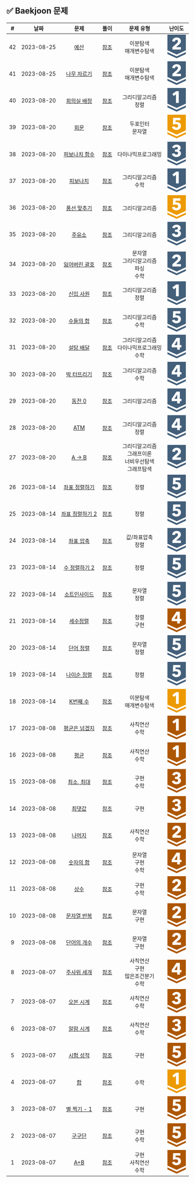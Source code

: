 ## :white_check_mark: Baekjoon 문제
| \# | 날짜 | 문제 | 풀이 | 문제 유형 | 난이도|
| :----: | :----: |:------: | :-----: | :-----------------: | :---: |
|42|2023-08-25|[예산](https://www.acmicpc.net/problem/2512)|[참조](https://github.com/Kiminwoo/algorithmTour/blob/ae5431a8a90ba2788b4d81f23e4d781fcb30cbc7/baekjoon/이진탐색/예산_2512.js)|이분탐색<br>매개변수탐색|![티어](/automatic-readme/src/9.svg)|
|41|2023-08-25|[나무 자르기](https://www.acmicpc.net/problem/2805)|[참조](https://github.com/Kiminwoo/algorithmTour/blob/ae5431a8a90ba2788b4d81f23e4d781fcb30cbc7/baekjoon/이진탐색/나무자르기_2805.js)|이분탐색<br>매개변수탐색|![티어](/automatic-readme/src/9.svg)|
|40|2023-08-20|[회의실 배정](https://www.acmicpc.net/problem/1931)|[참조](https://github.com/Kiminwoo/algorithmTour/blob/ae5431a8a90ba2788b4d81f23e4d781fcb30cbc7/baekjoon/그리디_알고리즘/회의실배정_1931.js)|그리디알고리즘<br>정렬|![티어](/automatic-readme/src/10.svg)|
|39|2023-08-20|[회문](https://www.acmicpc.net/problem/17609)|[참조](https://github.com/Kiminwoo/algorithmTour/blob/ae5431a8a90ba2788b4d81f23e4d781fcb30cbc7/baekjoon/그리디_알고리즘/회문_17609.js)|두포인터<br>문자열|![티어](/automatic-readme/src/11.svg)|
|38|2023-08-20|[피보나치 함수](https://www.acmicpc.net/problem/1003)|[참조](https://github.com/Kiminwoo/algorithmTour/blob/ae5431a8a90ba2788b4d81f23e4d781fcb30cbc7/baekjoon/그리디_알고리즘/피보나치함수_1003.js)|다이나믹프로그래밍|![티어](/automatic-readme/src/8.svg)|
|37|2023-08-20|[피보나치](https://www.acmicpc.net/problem/9009)|[참조](https://github.com/Kiminwoo/algorithmTour/blob/ae5431a8a90ba2788b4d81f23e4d781fcb30cbc7/baekjoon/그리디_알고리즘/피보나치_9009.js)|그리디알고리즘<br>수학|![티어](/automatic-readme/src/10.svg)|
|36|2023-08-20|[풍선 맞추기](https://www.acmicpc.net/problem/11509)|[참조](https://github.com/Kiminwoo/algorithmTour/blob/ae5431a8a90ba2788b4d81f23e4d781fcb30cbc7/baekjoon/그리디_알고리즘/풍선맞추기_11509.js)|그리디알고리즘|![티어](/automatic-readme/src/11.svg)|
|35|2023-08-20|[주유소](https://www.acmicpc.net/problem/13305)|[참조](https://github.com/Kiminwoo/algorithmTour/blob/ae5431a8a90ba2788b4d81f23e4d781fcb30cbc7/baekjoon/그리디_알고리즘/주유소_13305.js)|그리디알고리즘|![티어](/automatic-readme/src/8.svg)|
|34|2023-08-20|[잃어버린 괄호](https://www.acmicpc.net/problem/1541)|[참조](https://github.com/Kiminwoo/algorithmTour/blob/ae5431a8a90ba2788b4d81f23e4d781fcb30cbc7/baekjoon/그리디_알고리즘/잃어버린괄호_1541.js)|문자열<br>그리디알고리즘<br>파싱<br>수학|![티어](/automatic-readme/src/9.svg)|
|33|2023-08-20|[신입 사원](https://www.acmicpc.net/problem/1946)|[참조](https://github.com/Kiminwoo/algorithmTour/blob/ae5431a8a90ba2788b4d81f23e4d781fcb30cbc7/baekjoon/그리디_알고리즘/신입사원_1946.js)|그리디알고리즘<br>정렬|![티어](/automatic-readme/src/10.svg)|
|32|2023-08-20|[수들의 합](https://www.acmicpc.net/problem/1789)|[참조](https://github.com/Kiminwoo/algorithmTour/blob/ae5431a8a90ba2788b4d81f23e4d781fcb30cbc7/baekjoon/그리디_알고리즘/수들의합_1789.js)|그리디알고리즘<br>수학|![티어](/automatic-readme/src/6.svg)|
|31|2023-08-20|[설탕 배달](https://www.acmicpc.net/problem/2839)|[참조](https://github.com/Kiminwoo/algorithmTour/blob/ae5431a8a90ba2788b4d81f23e4d781fcb30cbc7/baekjoon/그리디_알고리즘/설탕배달_2839.js)|그리디알고리즘<br>다이나믹프로그래밍<br>수학|![티어](/automatic-readme/src/7.svg)|
|30|2023-08-20|[박 터뜨리기](https://www.acmicpc.net/problem/19939)|[참조](https://github.com/Kiminwoo/algorithmTour/blob/ae5431a8a90ba2788b4d81f23e4d781fcb30cbc7/baekjoon/그리디_알고리즘/박터뜨리기_19939.js)|그리디알고리즘<br>수학|![티어](/automatic-readme/src/7.svg)|
|29|2023-08-20|[동전 0](https://www.acmicpc.net/problem/11047)|[참조](https://github.com/Kiminwoo/algorithmTour/blob/ae5431a8a90ba2788b4d81f23e4d781fcb30cbc7/baekjoon/그리디_알고리즘/동전0_11047.js)|그리디알고리즘|![티어](/automatic-readme/src/7.svg)|
|28|2023-08-20|[ATM](https://www.acmicpc.net/problem/11399)|[참조](https://github.com/Kiminwoo/algorithmTour/blob/ae5431a8a90ba2788b4d81f23e4d781fcb30cbc7/baekjoon/그리디_알고리즘/ATM_11399.js)|그리디알고리즘<br>정렬|![티어](/automatic-readme/src/7.svg)|
|27|2023-08-20|[A → B](https://www.acmicpc.net/problem/16953)|[참조](https://github.com/Kiminwoo/algorithmTour/blob/ae5431a8a90ba2788b4d81f23e4d781fcb30cbc7/baekjoon/그리디_알고리즘/AB.js_16953.js)|그리디알고리즘<br>그래프이론<br>너비우선탐색<br>그래프탐색|![티어](/automatic-readme/src/9.svg)|
|26|2023-08-14|[좌표 정렬하기](https://www.acmicpc.net/problem/11650)|[참조](https://github.com/Kiminwoo/algorithmTour/blob/ae5431a8a90ba2788b4d81f23e4d781fcb30cbc7/baekjoon/정렬/좌표정렬하기_11650.js)|정렬|![티어](/automatic-readme/src/6.svg)|
|25|2023-08-14|[좌표 정렬하기 2](https://www.acmicpc.net/problem/11651)|[참조](https://github.com/Kiminwoo/algorithmTour/blob/ae5431a8a90ba2788b4d81f23e4d781fcb30cbc7/baekjoon/정렬/좌표정렬하기2_11651.js)|정렬|![티어](/automatic-readme/src/6.svg)|
|24|2023-08-14|[좌표 압축](https://www.acmicpc.net/problem/18870)|[참조](https://github.com/Kiminwoo/algorithmTour/blob/ae5431a8a90ba2788b4d81f23e4d781fcb30cbc7/baekjoon/정렬/좌표압축_18870.js)|값/좌표압축<br>정렬|![티어](/automatic-readme/src/9.svg)|
|23|2023-08-14|[수 정렬하기 2](https://www.acmicpc.net/problem/2751)|[참조](https://github.com/Kiminwoo/algorithmTour/blob/ae5431a8a90ba2788b4d81f23e4d781fcb30cbc7/baekjoon/정렬/수정렬하기2_2751.js)|정렬|![티어](/automatic-readme/src/6.svg)|
|22|2023-08-14|[소트인사이드](https://www.acmicpc.net/problem/1427)|[참조](https://github.com/Kiminwoo/algorithmTour/blob/ae5431a8a90ba2788b4d81f23e4d781fcb30cbc7/baekjoon/정렬/소트인사이드_1427.js)|문자열<br>정렬|![티어](/automatic-readme/src/6.svg)|
|21|2023-08-14|[세수정렬](https://www.acmicpc.net/problem/2752)|[참조](https://github.com/Kiminwoo/algorithmTour/blob/ae5431a8a90ba2788b4d81f23e4d781fcb30cbc7/baekjoon/정렬/세수정렬_2752.js)|정렬<br>구현|![티어](/automatic-readme/src/2.svg)|
|20|2023-08-14|[단어 정렬](https://www.acmicpc.net/problem/1181)|[참조](https://github.com/Kiminwoo/algorithmTour/blob/ae5431a8a90ba2788b4d81f23e4d781fcb30cbc7/baekjoon/정렬/단어정렬_1181.js)|문자열<br>정렬|![티어](/automatic-readme/src/6.svg)|
|19|2023-08-14|[나이순 정렬](https://www.acmicpc.net/problem/10814)|[참조](https://github.com/Kiminwoo/algorithmTour/blob/ae5431a8a90ba2788b4d81f23e4d781fcb30cbc7/baekjoon/정렬/나이순정렬_10814.js)|정렬|![티어](/automatic-readme/src/6.svg)|
|18|2023-08-14|[K번째 수](https://www.acmicpc.net/problem/1300)|[참조](https://github.com/Kiminwoo/algorithmTour/blob/ae5431a8a90ba2788b4d81f23e4d781fcb30cbc7/baekjoon/정렬/K번째수_1300.js)|이분탐색<br>매개변수탐색|![티어](/automatic-readme/src/15.svg)|
|17|2023-08-08|[평균은 넘겠지](https://www.acmicpc.net/problem/4344)|[참조](https://github.com/Kiminwoo/algorithmTour/blob/ae5431a8a90ba2788b4d81f23e4d781fcb30cbc7/baekjoon/배열/평균은넘겠지_4344.js)|사칙연산<br>수학|![티어](/automatic-readme/src/5.svg)|
|16|2023-08-08|[평균](https://www.acmicpc.net/problem/1546)|[참조](https://github.com/Kiminwoo/algorithmTour/blob/ae5431a8a90ba2788b4d81f23e4d781fcb30cbc7/baekjoon/배열/평균_1546.js)|사칙연산<br>수학|![티어](/automatic-readme/src/5.svg)|
|15|2023-08-08|[최소, 최대](https://www.acmicpc.net/problem/10818)|[참조](https://github.com/Kiminwoo/algorithmTour/blob/ae5431a8a90ba2788b4d81f23e4d781fcb30cbc7/baekjoon/배열/최소최대_10818.js)|구현<br>수학|![티어](/automatic-readme/src/3.svg)|
|14|2023-08-08|[최댓값](https://www.acmicpc.net/problem/2562)|[참조](https://github.com/Kiminwoo/algorithmTour/blob/ae5431a8a90ba2788b4d81f23e4d781fcb30cbc7/baekjoon/배열/최댓값_2562.js)|구현|![티어](/automatic-readme/src/3.svg)|
|13|2023-08-08|[나머지](https://www.acmicpc.net/problem/3052)|[참조](https://github.com/Kiminwoo/algorithmTour/blob/ae5431a8a90ba2788b4d81f23e4d781fcb30cbc7/baekjoon/배열/나머지_3052.js)|사칙연산<br>수학|![티어](/automatic-readme/src/4.svg)|
|12|2023-08-08|[숫자의 합](https://www.acmicpc.net/problem/11720)|[참조](https://github.com/Kiminwoo/algorithmTour/blob/ae5431a8a90ba2788b4d81f23e4d781fcb30cbc7/baekjoon/문자열/숫자의합_11720.js)|문자열<br>구현<br>수학|![티어](/automatic-readme/src/2.svg)|
|11|2023-08-08|[상수](https://www.acmicpc.net/problem/2908)|[참조](https://github.com/Kiminwoo/algorithmTour/blob/ae5431a8a90ba2788b4d81f23e4d781fcb30cbc7/baekjoon/문자열/상수_2908.js)|구현<br>수학|![티어](/automatic-readme/src/4.svg)|
|10|2023-08-08|[문자열 반복](https://www.acmicpc.net/problem/2675)|[참조](https://github.com/Kiminwoo/algorithmTour/blob/ae5431a8a90ba2788b4d81f23e4d781fcb30cbc7/baekjoon/문자열/문자열반복_2675.js)|문자열<br>구현|![티어](/automatic-readme/src/4.svg)|
|9|2023-08-08|[단어의 개수](https://www.acmicpc.net/problem/1152)|[참조](https://github.com/Kiminwoo/algorithmTour/blob/ae5431a8a90ba2788b4d81f23e4d781fcb30cbc7/baekjoon/문자열/단어의개수_1152.js)|문자열<br>구현|![티어](/automatic-readme/src/4.svg)|
|8|2023-08-07|[주사위 세개](https://www.acmicpc.net/problem/2480)|[참조](https://github.com/Kiminwoo/algorithmTour/blob/ae5431a8a90ba2788b4d81f23e4d781fcb30cbc7/baekjoon/조건문/주사위세개_2480.js)|사칙연산<br>구현<br>많은조건분기<br>수학|![티어](/automatic-readme/src/2.svg)|
|7|2023-08-07|[오븐 시계](https://www.acmicpc.net/problem/2525)|[참조](https://github.com/Kiminwoo/algorithmTour/blob/ae5431a8a90ba2788b4d81f23e4d781fcb30cbc7/baekjoon/조건문/오븐시계_2525.js)|사칙연산<br>수학|![티어](/automatic-readme/src/3.svg)|
|6|2023-08-07|[알람 시계](https://www.acmicpc.net/problem/2884)|[참조](https://github.com/Kiminwoo/algorithmTour/blob/ae5431a8a90ba2788b4d81f23e4d781fcb30cbc7/baekjoon/조건문/알람시계_2884.js)|사칙연산<br>수학|![티어](/automatic-readme/src/3.svg)|
|5|2023-08-07|[시험 성적](https://www.acmicpc.net/problem/9498)|[참조](https://github.com/Kiminwoo/algorithmTour/blob/ae5431a8a90ba2788b4d81f23e4d781fcb30cbc7/baekjoon/조건문/시험성적_9498.js)|구현|![티어](/automatic-readme/src/1.svg)|
|4|2023-08-07|[합](https://www.acmicpc.net/problem/1081)|[참조](https://github.com/Kiminwoo/algorithmTour/blob/ae5431a8a90ba2788b4d81f23e4d781fcb30cbc7/baekjoon/반복문/합_1081.js)|수학|![티어](/automatic-readme/src/15.svg)|
|3|2023-08-07|[별 찍기 - 1](https://www.acmicpc.net/problem/2438)|[참조](https://github.com/Kiminwoo/algorithmTour/blob/ae5431a8a90ba2788b4d81f23e4d781fcb30cbc7/baekjoon/반복문/별찍기-1_2438.js)|구현|![티어](/automatic-readme/src/1.svg)|
|2|2023-08-07|[구구단](https://www.acmicpc.net/problem/2739)|[참조](https://github.com/Kiminwoo/algorithmTour/blob/ae5431a8a90ba2788b4d81f23e4d781fcb30cbc7/baekjoon/반복문/구구단_2739.js)|구현<br>수학|![티어](/automatic-readme/src/1.svg)|
|1|2023-08-07|[A+B](https://www.acmicpc.net/problem/1000)|[참조](https://github.com/Kiminwoo/algorithmTour/blob/ae5431a8a90ba2788b4d81f23e4d781fcb30cbc7/baekjoon/반복문/A+B_1000.js)|구현<br>사칙연산<br>수학|![티어](/automatic-readme/src/1.svg)|